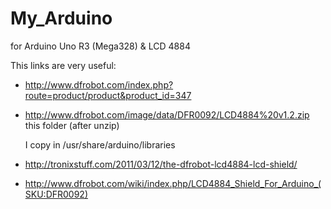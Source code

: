 My_Arduino
==========

for Arduino Uno R3 (Mega328) &amp; LCD 4884

This links are very useful:
- http://www.dfrobot.com/index.php?route=product/product&product_id=347
- http://www.dfrobot.com/image/data/DFR0092/LCD4884%20v1.2.zip 
   this folder (after unzip) 
    
   I copy in /usr/share/arduino/libraries
- http://tronixstuff.com/2011/03/12/the-dfrobot-lcd4884-lcd-shield/
- http://www.dfrobot.com/wiki/index.php/LCD4884_Shield_For_Arduino_(SKU:DFR0092)
